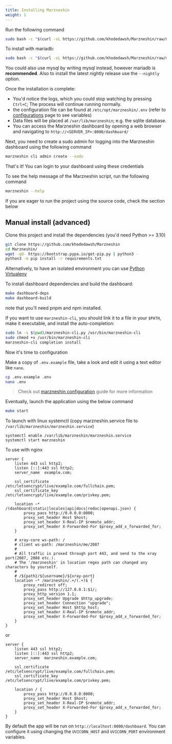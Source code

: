 ```yaml
---
title: Installing Marzneshin
weight: 1
---
```


Run the following command

```bash
sudo bash -c "$(curl -sL https://github.com/khodedawsh/Marzneshin/raw/master/script.sh)" @ install
```

To install with mariadb:

```bash
sudo bash -c "$(curl -sL https://github.com/khodedawsh/Marzneshin/raw/master/script.sh)" @ install --database mariadb
```

You could also use mysql by writing mysql instead, however mariadb is **recommended**.
Also to install the latest nightly release use the `--nightly` option.

Once the installation is complete:

- You'd notice the logs, which you could stop watching by pressing `Ctrl+C`; The process will continue running normally.
- the configuration file can be found at `/etc/opt/marzneshin/.env` (refer to [configurations](/docs/configuration/marzneshin) page
  to see variables)
- Data files will be placed at `/var/lib/marzneshin`; e.g. the sqlite database.
- You can access the Marzneshin dashboard by opening a web browser and navigating
  to `http://<SERVER_IP>:8000/dashboard/`

Next, you need to create a sudo admin for logging into the Marzneshin dashboard using the following command

```bash
marzneshin cli admin create --sudo
```

That's it! You can login to your dashboard using these credentials

To see the help message of the Marzneshin script, run the following command

```bash
marzneshin --help
```

If you are eager to run the project using the source code, check the section below

## Manual install (advanced)

Clone this project and install the dependencies (you'd need Python >= 3.10)

```bash
git clone https://github.com/khodedawsh/Marzneshin
cd Marzneshin/
wget -qO- https://bootstrap.pypa.io/get-pip.py | python3 -
python3 -m pip install -r requirements.txt
```

Alternatively, to have an isolated environment you can use [Python Virtualenv](https://pypi.org/project/virtualenv/)

To install dashboard dependencies and build the dashboard:

```bash
make dashboard-deps
make dashboard-build
```

note that you'll need pnpm and npm installed.

If you want to use `marzneshin-cli`, you should link it to a file in your `$PATH`, make it executable, and install the
auto-completion:

```bash
sudo ln -s $(pwd)/marzneshin-cli.py /usr/bin/marzneshin-cli
sudo chmod +x /usr/bin/marzneshin-cli
marzneshin-cli completion install
```

Now it's time to configuration

Make a copy of `.env.example` file, take a look and edit it using a text editor like `nano`.

```bash
cp .env.example .env
nano .env
```

> Check out [marzneshin configuration](/docs/configuration/marzneshin) guide for more information

Eventually, launch the application using the below command

```bash
make start
```

To launch with linux systemctl (copy marzneshin.service file to `/var/lib/marzneshin/marzneshin.service`)

```
systemctl enable /var/lib/marzneshin/marzneshin.service
systemctl start marzneshin
```

To use with nginx

```
server {
    listen 443 ssl http2;
    listen [::]:443 ssl http2;
    server_name  example.com;

    ssl_certificate      /etc/letsencrypt/live/example.com/fullchain.pem;
    ssl_certificate_key  /etc/letsencrypt/live/example.com/privkey.pem;

    location ~* /(dashboard|static|locales|api|docs|redoc|openapi.json) {
        proxy_pass http://0.0.0.0:8000;
        proxy_set_header Host $host;
        proxy_set_header X-Real-IP $remote_addr;
        proxy_set_header X-Forwarded-For $proxy_add_x_forwarded_for;
    }

    # xray-core ws-path: /
    # client ws-path: /marzneshin/me/2087
    #
    # All traffic is proxed through port 443, and send to the xray port(2087, 2088 etc.).
    # The '/marzneshin' in location regex path can changed any characters by yourself.
    #
    # /${path}/${username}/${xray-port}
    location ~* /marzneshin/.+/(.+)$ {
        proxy_redirect off;
        proxy_pass http://127.0.0.1:$1/;
        proxy_http_version 1.1;
        proxy_set_header Upgrade $http_upgrade;
        proxy_set_header Connection "upgrade";
        proxy_set_header Host $http_host;
        proxy_set_header X-Real-IP $remote_addr;
        proxy_set_header X-Forwarded-For $proxy_add_x_forwarded_for;
    }
}
```

or

```
server {
    listen 443 ssl http2;
    listen [::]:443 ssl http2;
    server_name  marzneshin.example.com;

    ssl_certificate      /etc/letsencrypt/live/example.com/fullchain.pem;
    ssl_certificate_key  /etc/letsencrypt/live/example.com/privkey.pem;

    location / {
        proxy_pass http://0.0.0.0:8000;
        proxy_set_header Host $host;
        proxy_set_header X-Real-IP $remote_addr;
        proxy_set_header X-Forwarded-For $proxy_add_x_forwarded_for;
    }
}
```

By default the app will be run on `http://localhost:8000/dashboard`. You can configure it using changing
the `UVICORN_HOST` and `UVICORN_PORT` environment variables.
